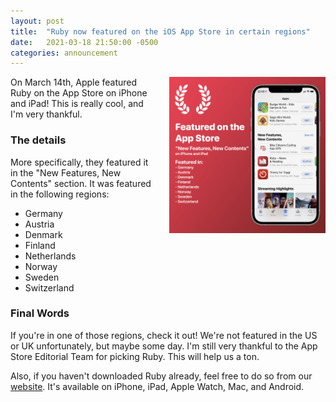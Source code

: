```yaml
---
layout: post
title:  "Ruby now featured on the iOS App Store in certain regions"
date:   2021-03-18 21:50:00 -0500
categories: announcement
---
```


<img align="right" width="250" height="250" style="padding-left: 25px; padding-bottom: 25px;" src="/assets/images/RubyFeatured.png">

On March 14th, Apple featured Ruby on the App Store on iPhone and iPad! This is really cool, and I'm very thankful.

### The details

More specifically, they featured it in the "New Features, New Contents" section. It was featured in the following regions:
- Germany
- Austria
- Denmark
- Finland
- Netherlands
- Norway
- Sweden
- Switzerland

### Final Words

If you're in one of those regions, check it out! We're not featured in the US or UK unfortunately, but maybe some day. I'm still very thankful to the App Store Editorial Team for picking Ruby. This will help us a ton.

Also, if you haven't downloaded Ruby already, feel free to do so from our [website](https://peroxaan.com/Ruby). It's available on iPhone, iPad, Apple Watch, Mac, and Android.

